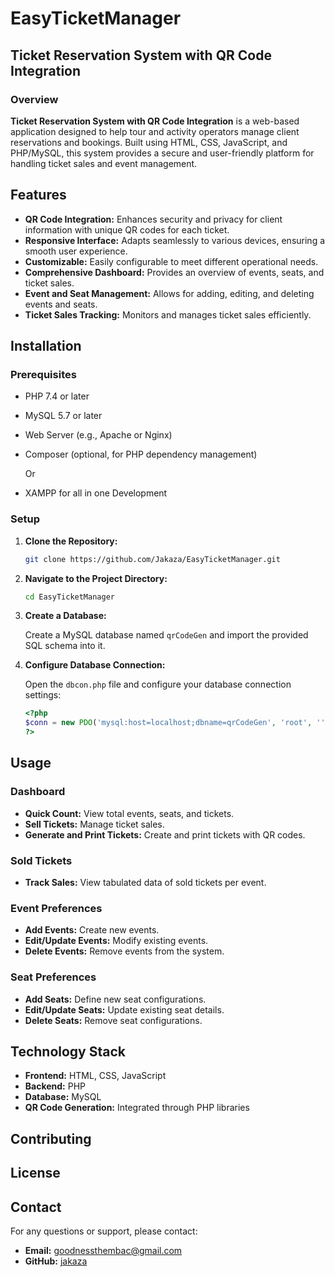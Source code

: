 # EasyTicketManager
 
## Ticket Reservation System with QR Code Integration

### Overview

**Ticket Reservation System with QR Code Integration** is a web-based application designed to help tour and activity operators manage client reservations and bookings. Built using HTML, CSS, JavaScript, and PHP/MySQL, this system provides a secure and user-friendly platform for handling ticket sales and event management.

## Features

- **QR Code Integration:** Enhances security and privacy for client information with unique QR codes for each ticket.
- **Responsive Interface:** Adapts seamlessly to various devices, ensuring a smooth user experience.
- **Customizable:** Easily configurable to meet different operational needs.
- **Comprehensive Dashboard:** Provides an overview of events, seats, and ticket sales.
- **Event and Seat Management:** Allows for adding, editing, and deleting events and seats.
- **Ticket Sales Tracking:** Monitors and manages ticket sales efficiently.

## Installation

### Prerequisites

- PHP 7.4 or later
- MySQL 5.7 or later
- Web Server (e.g., Apache or Nginx)
- Composer (optional, for PHP dependency management)

  Or
- XAMPP for all in one Development


### Setup

1. **Clone the Repository:**

    ```bash
    git clone https://github.com/Jakaza/EasyTicketManager.git
    ```

2. **Navigate to the Project Directory:**

    ```bash
    cd EasyTicketManager
    ```

3. **Create a Database:**

    Create a MySQL database named `qrCodeGen` and import the provided SQL schema into it.

4. **Configure Database Connection:**

    Open the `dbcon.php` file and configure your database connection settings:

    ```php
    <?php
    $conn = new PDO('mysql:host=localhost;dbname=qrCodeGen', 'root', '');
    ?>
    ```

## Usage

### Dashboard

- **Quick Count:** View total events, seats, and tickets.
- **Sell Tickets:** Manage ticket sales.
- **Generate and Print Tickets:** Create and print tickets with QR codes.

### Sold Tickets

- **Track Sales:** View tabulated data of sold tickets per event.

### Event Preferences

- **Add Events:** Create new events.
- **Edit/Update Events:** Modify existing events.
- **Delete Events:** Remove events from the system.

### Seat Preferences

- **Add Seats:** Define new seat configurations.
- **Edit/Update Seats:** Update existing seat details.
- **Delete Seats:** Remove seat configurations.

## Technology Stack

- **Frontend:** HTML, CSS, JavaScript
- **Backend:** PHP
- **Database:** MySQL
- **QR Code Generation:** Integrated through PHP libraries

## Contributing

## License

## Contact

For any questions or support, please contact:

- **Email:** goodnessthembac@gmail.com
- **GitHub:** [jakaza](https://github.com/jakaza)
